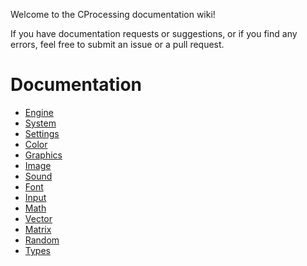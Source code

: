 Welcome to the CProcessing documentation wiki!

If you have documentation requests or suggestions, or if you find any errors, feel free to submit an issue or a pull request.

# Documentation
- [Engine](Engine.md)
- [System](System.md)
- [Settings](Settings.md)
- [Color](Color.md)
- [Graphics](Graphics.md)
- [Image](Image.md)
- [Sound](Sound.md)
- [Font](Font.md)
- [Input](Input.md)
- [Math](Math.md)
- [Vector](Vector.md)
- [Matrix](Matrix.md)
- [Random](Random.md)
- [Types](Types.md)
